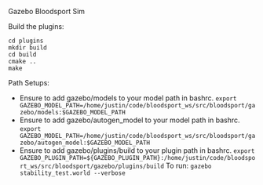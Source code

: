 Gazebo Bloodsport Sim

Build the plugins:
```
cd plugins
mkdir build
cd build
cmake ..
make
```

Path Setups:
- Ensure to add gazebo/models to your model path in bashrc.  `export GAZEBO_MODEL_PATH=/home/justin/code/bloodsport_ws/src/bloodsport/gazebo/models:$GAZEBO_MODEL_PATH`
- Ensure to add gazebo/autogen_model to your model path in bashrc.  `export GAZEBO_MODEL_PATH=/home/justin/code/bloodsport_ws/src/bloodsport/gazebo/autogen_model:$GAZEBO_MODEL_PATH`
- Ensure to add gazebo/plugins/build to your plugin path in bashrc.  `export GAZEBO_PLUGIN_PATH=${GAZEBO_PLUGIN_PATH}:/home/justin/code/bloodsport_ws/src/bloodsport/gazebo/plugins/build`
To run:
`gazebo stability_test.world --verbose`

